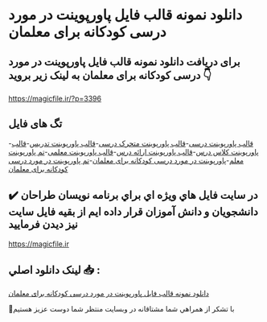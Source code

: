 # دانلود نمونه قالب فایل پاورپوینت در مورد درسی کودکانه برای معلمان

## برای دریافت دانلود نمونه قالب فایل پاورپوینت در مورد درسی کودکانه برای معلمان به لینک زیر بروید 👇

https://magicfile.ir/?p=3396

## تگ های فایل

-[قالب پاورپوینت درسی](https://magicfile.ir/product/%d9%86%d9%85%d9%88%d9%86%d9%87-%d9%82%d8%a7%d9%84%d8%a8-%d9%be%d8%a7%d9%88%d8%b1%d9%be%d9%88%db%8c%d9%86%d8%aa-%d8%af%d8%b1-%d9%85%d9%88%d8%b1%d8%af-%d8%af%d8%b1%d8%b3%db%8c-%da%a9%d9%88%d8%af%da%a9%d8%a7%d9%86%d9%87-%d8%a8%d8%b1%d8%a7%db%8c-%d9%85%d8%b9%d9%84%d9%85%d8%a7%d9%86/)-[قالب پاورپوینت متحرک درسی](https://magicfile.ir/product/%d9%86%d9%85%d9%88%d9%86%d9%87-%d9%82%d8%a7%d9%84%d8%a8-%d9%be%d8%a7%d9%88%d8%b1%d9%be%d9%88%db%8c%d9%86%d8%aa-%d8%af%d8%b1-%d9%85%d9%88%d8%b1%d8%af-%d8%af%d8%b1%d8%b3%db%8c-%da%a9%d9%88%d8%af%da%a9%d8%a7%d9%86%d9%87-%d8%a8%d8%b1%d8%a7%db%8c-%d9%85%d8%b9%d9%84%d9%85%d8%a7%d9%86/)-[قالب پاورپوینت تدریس](https://magicfile.ir/product/%d9%86%d9%85%d9%88%d9%86%d9%87-%d9%82%d8%a7%d9%84%d8%a8-%d9%be%d8%a7%d9%88%d8%b1%d9%be%d9%88%db%8c%d9%86%d8%aa-%d8%af%d8%b1-%d9%85%d9%88%d8%b1%d8%af-%d8%af%d8%b1%d8%b3%db%8c-%da%a9%d9%88%d8%af%da%a9%d8%a7%d9%86%d9%87-%d8%a8%d8%b1%d8%a7%db%8c-%d9%85%d8%b9%d9%84%d9%85%d8%a7%d9%86/)-[قالب پاورپوینت کلاس درس](https://magicfile.ir/product/%d9%86%d9%85%d9%88%d9%86%d9%87-%d9%82%d8%a7%d9%84%d8%a8-%d9%be%d8%a7%d9%88%d8%b1%d9%be%d9%88%db%8c%d9%86%d8%aa-%d8%af%d8%b1-%d9%85%d9%88%d8%b1%d8%af-%d8%af%d8%b1%d8%b3%db%8c-%da%a9%d9%88%d8%af%da%a9%d8%a7%d9%86%d9%87-%d8%a8%d8%b1%d8%a7%db%8c-%d9%85%d8%b9%d9%84%d9%85%d8%a7%d9%86/)-[قالب پاورپوینت ارائه درس](https://magicfile.ir/product/%d9%86%d9%85%d9%88%d9%86%d9%87-%d9%82%d8%a7%d9%84%d8%a8-%d9%be%d8%a7%d9%88%d8%b1%d9%be%d9%88%db%8c%d9%86%d8%aa-%d8%af%d8%b1-%d9%85%d9%88%d8%b1%d8%af-%d8%af%d8%b1%d8%b3%db%8c-%da%a9%d9%88%d8%af%da%a9%d8%a7%d9%86%d9%87-%d8%a8%d8%b1%d8%a7%db%8c-%d9%85%d8%b9%d9%84%d9%85%d8%a7%d9%86/)-[قالب پاورپوینت معلمی](https://magicfile.ir/product/%d9%86%d9%85%d9%88%d9%86%d9%87-%d9%82%d8%a7%d9%84%d8%a8-%d9%be%d8%a7%d9%88%d8%b1%d9%be%d9%88%db%8c%d9%86%d8%aa-%d8%af%d8%b1-%d9%85%d9%88%d8%b1%d8%af-%d8%af%d8%b1%d8%b3%db%8c-%da%a9%d9%88%d8%af%da%a9%d8%a7%d9%86%d9%87-%d8%a8%d8%b1%d8%a7%db%8c-%d9%85%d8%b9%d9%84%d9%85%d8%a7%d9%86/)-[تم پاورپوینت معلم](https://magicfile.ir/product/%d9%86%d9%85%d9%88%d9%86%d9%87-%d9%82%d8%a7%d9%84%d8%a8-%d9%be%d8%a7%d9%88%d8%b1%d9%be%d9%88%db%8c%d9%86%d8%aa-%d8%af%d8%b1-%d9%85%d9%88%d8%b1%d8%af-%d8%af%d8%b1%d8%b3%db%8c-%da%a9%d9%88%d8%af%da%a9%d8%a7%d9%86%d9%87-%d8%a8%d8%b1%d8%a7%db%8c-%d9%85%d8%b9%d9%84%d9%85%d8%a7%d9%86/)-[پاورپوینت در مورد درسی کودکانه برای معلمان](https://magicfile.ir/product/%d9%86%d9%85%d9%88%d9%86%d9%87-%d9%82%d8%a7%d9%84%d8%a8-%d9%be%d8%a7%d9%88%d8%b1%d9%be%d9%88%db%8c%d9%86%d8%aa-%d8%af%d8%b1-%d9%85%d9%88%d8%b1%d8%af-%d8%af%d8%b1%d8%b3%db%8c-%da%a9%d9%88%d8%af%da%a9%d8%a7%d9%86%d9%87-%d8%a8%d8%b1%d8%a7%db%8c-%d9%85%d8%b9%d9%84%d9%85%d8%a7%d9%86/)-[تم پاورپوینت در مورد درسی کودکانه برای معلمان](https://magicfile.ir/product/%d9%86%d9%85%d9%88%d9%86%d9%87-%d9%82%d8%a7%d9%84%d8%a8-%d9%be%d8%a7%d9%88%d8%b1%d9%be%d9%88%db%8c%d9%86%d8%aa-%d8%af%d8%b1-%d9%85%d9%88%d8%b1%d8%af-%d8%af%d8%b1%d8%b3%db%8c-%da%a9%d9%88%d8%af%da%a9%d8%a7%d9%86%d9%87-%d8%a8%d8%b1%d8%a7%db%8c-%d9%85%d8%b9%d9%84%d9%85%d8%a7%d9%86/)

## ✔️ در سايت فايل هاي ويژه اي براي برنامه نويسان طراحان دانشجويان و دانش آموزان قرار داده ايم از بقيه فايل سايت نيز ديدن فرماييد

https://magicfile.ir


## لينک دانلود اصلي 📥 :

[دانلود نمونه قالب فایل پاورپوینت در مورد درسی کودکانه برای معلمان](https://magicfile.ir/product/%d9%86%d9%85%d9%88%d9%86%d9%87-%d9%82%d8%a7%d9%84%d8%a8-%d9%be%d8%a7%d9%88%d8%b1%d9%be%d9%88%db%8c%d9%86%d8%aa-%d8%af%d8%b1-%d9%85%d9%88%d8%b1%d8%af-%d8%af%d8%b1%d8%b3%db%8c-%da%a9%d9%88%d8%af%da%a9%d8%a7%d9%86%d9%87-%d8%a8%d8%b1%d8%a7%db%8c-%d9%85%d8%b9%d9%84%d9%85%d8%a7%d9%86/) 


🙏با تشکر از همراهي شما مشتاقانه در وبسایت منتظر شما دوست عزیز هستیم

